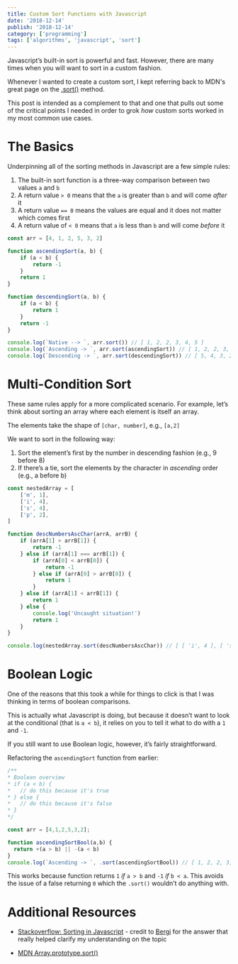 ```yaml
---
title: Custom Sort Functions with Javascript
date: '2018-12-14'
publish: '2018-12-14'
category: ['programming']
tags: ['algorithms', 'javascript', 'sort']
---
```


Javascript’s built-in sort is powerful and fast. However, there are many times when you will want to sort in a custom fashion.

Whenever I wanted to create a custom sort, I kept referring back to MDN's great page on the [.sort()](https://developer.mozilla.org/en-US/docs/Web/JavaScript/Reference/Global_Objects/Array/sort) method.

This post is intended as a complement to that and one that pulls out some of the critical points I needed in order to grok _how_ custom sorts worked in my most common use cases.

# The Basics

Underpinning all of the sorting methods in Javascript are a few simple rules:

1. The built-in sort function is a three-way comparison between two values `a` and `b`
2. A return value `> 0` means that the `a` is greater than `b` and will come _after_ it
3. A return value `== 0` means the values are equal and it does not matter which comes first
4. A return value of `< 0` means that `a` is less than `b` and will come _before_ it

```javascript
const arr = [4, 1, 2, 5, 3, 2]

function ascendingSort(a, b) {
    if (a < b) {
        return -1
    }
    return 1
}

function descendingSort(a, b) {
    if (a < b) {
        return 1
    }
    return -1
}

console.log(`Native --> `, arr.sort()) // [ 1, 2, 2, 3, 4, 5 ]
console.log(`Ascending -> `, arr.sort(ascendingSort)) // [ 1, 2, 2, 3, 4, 5 ]
console.log(`Descending -> `, arr.sort(descendingSort)) // [ 5, 4, 3, 2, 2, 1 ]
```

# Multi-Condition Sort

These same rules apply for a more complicated scenario. For example, let’s think about sorting an array where each element is itself an array.

The elements take the shape of `[char, number]`, e.g., `[a,2]`

We want to sort in the following way:

1. Sort the element’s first by the number in descending fashion (e.g., 9 before 8)
2. If there’s a tie, sort the elements by the character in _ascending_ order (e.g., a before b)

```javascript
const nestedArray = [
    ['m', 1],
    ['i', 4],
    ['s', 4],
    ['p', 2],
]

function descNumbersAscChar(arrA, arrB) {
    if (arrA[1] > arrB[1]) {
        return -1
    } else if (arrA[1] === arrB[1]) {
        if (arrA[0] < arrB[0]) {
            return -1
        } else if (arrA[0] > arrB[0]) {
            return 1
        }
    } else if (arrA[1] < arrB[1]) {
        return 1
    } else {
        console.log('Uncaught situation!')
        return 1
    }
}

console.log(nestedArray.sort(descNumbersAscChar)) // [ [ 'i', 4 ], [ 's', 4 ], [ 'p', 2 ], [ 'm', 1 ] ]
```

# Boolean Logic

One of the reasons that this took a while for things to click is that I was thinking in terms of boolean comparisons.

This is actually what Javascript is doing, but because it doesn’t want to look at the conditional (that is `a < b`), it relies on you to tell it what to do with a `1` and `-1`.

If you still want to use Boolean logic, however, it’s fairly straightforward.

Refactoring the `ascendingSort` function from earlier:

```javascript
/**
* Boolean overview
* if (a < b) {
*   // do this because it's true
* } else {
*   // do this because it's false
* }
*/

const arr = [4,1,2,5,3,2];

function ascendingSortBool(a,b) {
  return +(a > b) || -(a < b)
}
console.log(`Ascending -> `, .sort(ascendingSortBool)) // [ 1, 2, 2, 3, 4, 5 ]
```

This works because function returns `1` _if_ `a > b` and `-1` _if_ `b < a`. This avoids the issue of a false returning `0` which the `.sort()` wouldn’t do anything with.

# Additional Resources

-   [Stackoverflow: Sorting in Javascript](https://stackoverflow.com/questions/24080785/sorting-in-javascript-shouldnt-returning-a-boolean-be-enough-for-a-comparison/24080786#24080786) \- credit to [Bergi](https://stackoverflow.com/users/1048572/bergi) for the answer that really helped clarify my understanding on the topic

-   [MDN Array.prototype.sort()](https://developer.mozilla.org/en-US/docs/Web/JavaScript/Reference/Global_Objects/Array/sort)
